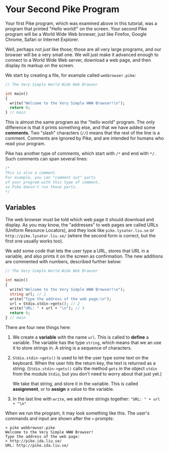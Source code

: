 # Your Second Pike Program

Your first Pike program,
which was examined above in this tutorial,
was a program that printed "Hello world!" on the screen.
Your second Pike program will be a World Wide Web browser,
just like Firefox, Google Chrome, Safari or Internet Explorer.

Well, perhaps not *just* like those;
those are all very large programs,
and our browser will be a very small one.
We will just make it advanced enough
to connect to a World Wide Web server,
download a web page,
and then display its markup on the screen.

We start by creating a file, for example called
`webbrowser.pike`:

```pike
// The Very Simple World Wide Web Browser

int main()
{
  write("Welcome to the Very Simple WWW Browser!\n");
  return 0;
} // main
```

This is almost the same program as the "hello world" program.
The only difference is that it prints something else,
and that we have added some **comments**.
Two "slash" characters (`//`) means
that the rest of the line is a comment.
Comments are ignored by Pike,
and are intended for humans who read your program.

Pike has another type of comments,
which start with `/*` and end with `*/`.
Such comments can span several lines:

```pike
/*
This is also a comment.
For example, you can "comment out" parts
of your program with this type of comment,
so Pike doesn't run those parts.
*/
```

## Variables

The web browser must be told
which web page it should download and display.
As you may know,
the "addresses" to web pages are called URLs (Uniform Resource Locators),
and they look like `pike.lysator.liu.se` or `http://pike.lysator.liu.se/`
(where the second form is correct, but the first one usually works too).

We add some code that lets the user type a URL,
stores that URL in a variable,
and also prints it on the screen as confirmation.
The new additions are commented with numbers,
described further below:

```pike
// The Very Simple World Wide Web Browser

int main()
{
  write("Welcome to the Very Simple WWW Browser!\n");
  string url; // 1
  write("Type the address of the web page:\n");
  url = Stdio.stdin->gets(); // 2
  write("URL: " + url + "\n"); // 3
  return 0;
} // main
```

There are four new things here:

1. We create a **variable** with the name `url`.
   This is called to **define** a variable.
   The variable has the type `string`,
   which means that we an use it to store strings in.
   A string is a sequence of characters.

2. `Stdio.stdin->gets()` is used to let the user
   type some text on the keyboard.
   When the user hits the return key,
   the text is returned as a string.
   (`Stdio.stdin->gets()` calls the method `gets`
   in the object `stdin` from the module `Stdio`,
   but you don't need to worry about that just yet.)

   We take that string, and store it in the variable.
   This is called **assignment**,
   or to **assign** a value to the variable.

3. In the last line with `write`,
   we add three strings together:
   `"URL: " + url + "\n"`

When we run the program, it may look something like this.
The user's commands and input are shown after the `>` prompts:

```
> pike webbrowser.pike
Welcome to the Very Simple WWW Browser!
Type the address of the web page:
> http://pike.ida.liu.se/
URL: http://pike.ida.liu.se/
```
